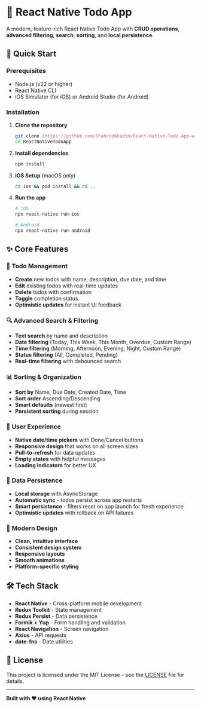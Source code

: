 # 📱 React Native Todo App

A modern, feature-rich React Native Todo App with **CRUD operations**, **advanced filtering**, **search**, **sorting**, and **local persistence**.

## 🚀 Quick Start

### Prerequisites
- Node.js (v22 or higher)
- React Native CLI
- iOS Simulator (for iOS) or Android Studio (for Android)

### Installation

1. **Clone the repository**
   ```bash
   git clone [https://github.com/ShahrozKhadim/React-Native-Todo-App-with-Redux-Toolkit.git](https://github.com/ShahrozKhadim/ReactNative-Todo-App-with-Redux-Toolkit.git)
   cd ReactNativeTodoApp
   ```

2. **Install dependencies**
   ```bash
   npm install
   ```

3. **iOS Setup** (macOS only)
   ```bash
   cd ios && pod install && cd ..
   ```

4. **Run the app**
   ```bash
   # iOS
   npx react-native run-ios
   
   # Android
   npx react-native run-android
   ```

## ✨ Core Features

### 📝 **Todo Management**
- **Create** new todos with name, description, due date, and time
- **Edit** existing todos with real-time updates
- **Delete** todos with confirmation
- **Toggle** completion status
- **Optimistic updates** for instant UI feedback

### 🔍 **Advanced Search & Filtering**
- **Text search** by name and description
- **Date filtering** (Today, This Week, This Month, Overdue, Custom Range)
- **Time filtering** (Morning, Afternoon, Evening, Night, Custom Range)
- **Status filtering** (All, Completed, Pending)
- **Real-time filtering** with debounced search

### 📊 **Sorting & Organization**
- **Sort by** Name, Due Date, Created Date, Time
- **Sort order** Ascending/Descending
- **Smart defaults** (newest first)
- **Persistent sorting** during session

### 📱 **User Experience**
- **Native date/time pickers** with Done/Cancel buttons
- **Responsive design** that works on all screen sizes
- **Pull-to-refresh** for data updates
- **Empty states** with helpful messages
- **Loading indicators** for better UX

### 💾 **Data Persistence**
- **Local storage** with AsyncStorage
- **Automatic sync** - todos persist across app restarts
- **Smart persistence** - filters reset on app launch for fresh experience
- **Optimistic updates** with rollback on API failures

### 🎨 **Modern Design**
- **Clean, intuitive interface**
- **Consistent design system**
- **Responsive layouts**
- **Smooth animations**
- **Platform-specific styling**

## 🛠️ Tech Stack

- **React Native** - Cross-platform mobile development
- **Redux Toolkit** - State management
- **Redux Persist** - Data persistence
- **Formik + Yup** - Form handling and validation
- **React Navigation** - Screen navigation
- **Axios** - API requests
- **date-fns** - Date utilities

## 📄 License

This project is licensed under the MIT License - see the [LICENSE](LICENSE) file for details.

---

**Built with ❤️ using React Native**
